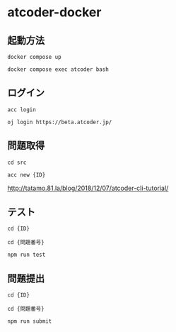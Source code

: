 # atcoder-docker

## 起動方法

```
docker compose up

docker compose exec atcoder bash

```

## ログイン

```
acc login

oj login https://beta.atcoder.jp/
```

## 問題取得

```
cd src

acc new {ID}

```

http://tatamo.81.la/blog/2018/12/07/atcoder-cli-tutorial/

## テスト

```
cd {ID}

cd {問題番号}

npm run test
```

## 問題提出

```
cd {ID}

cd {問題番号}

npm run submit
```
